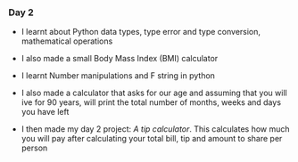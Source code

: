 ### Day 2


- I learnt about Python data types, type error and type conversion, mathematical operations

- I also made a small Body Mass Index (BMI) calculator

- I learnt Number manipulations and F string in python

- I also made a calculator that asks for our age and assuming that you will ive for 90 years, will print the total number of months, weeks and days you have left

- I then made my day 2 project: *A tip calculator*. This calculates how much you  will pay after calculating your total bill, tip and amount to share per person
